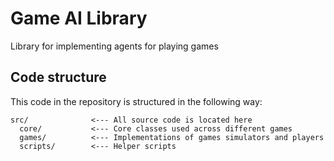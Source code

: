 # Game AI Library
Library for implementing agents for playing games

## Code structure

This code in the repository is structured in the following way:

```
src/              <--- All source code is located here
  core/           <--- Core classes used across different games
  games/          <--- Implementations of games simulators and players
  scripts/        <--- Helper scripts
```
